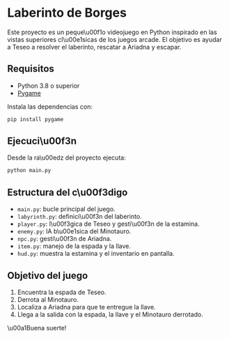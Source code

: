 # Laberinto de Borges

Este proyecto es un peque\u00f1o videojuego en Python inspirado en las vistas superiores cl\u00e1sicas de los juegos arcade. El objetivo es ayudar a Teseo a resolver el laberinto, rescatar a Ariadna y escapar.

## Requisitos
- Python 3.8 o superior
- [Pygame](https://www.pygame.org/)

Instala las dependencias con:

```bash
pip install pygame
```

## Ejecuci\u00f3n
Desde la ra\u00edz del proyecto ejecuta:

```bash
python main.py
```

## Estructura del c\u00f3digo
- `main.py`: bucle principal del juego.
- `labyrinth.py`: definici\u00f3n del laberinto.
- `player.py`: l\u00f3gica de Teseo y gesti\u00f3n de la estamina.
- `enemy.py`: IA b\u00e1sica del Minotauro.
- `npc.py`: gesti\u00f3n de Ariadna.
- `item.py`: manejo de la espada y la llave.
- `hud.py`: muestra la estamina y el inventario en pantalla.

## Objetivo del juego
1. Encuentra la espada de Teseo.
2. Derrota al Minotauro.
3. Localiza a Ariadna para que te entregue la llave.
4. Llega a la salida con la espada, la llave y el Minotauro derrotado.

\u00a1Buena suerte!
